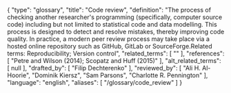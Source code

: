 {
    "type": "glossary",
    "title": "Code review",
    "definition": "The process of checking another researcher's programming (specifically, computer source code) including but not limited to statistical code and data modelling. This process is designed to detect and resolve mistakes, thereby improving code quality. In practice, a modern peer review process may take place via a hosted online repository such as GitHub, GitLab or SourceForge.Related terms: Reproducibility; Version control",
    "related_terms": [
        ""
    ],
    "references": [
        "Petre and Wilson (2014); Scopatz and Huff (2015)"
    ],
    "alt_related_terms": [
        null
    ],
    "drafted_by": [
        "Filip Dechterenko"
    ],
    "reviewed_by": [
        "Ali H. Al-Hoorie",
        "Dominik Kiersz",
        "Sam Parsons",
        "Charlotte R. Pennington"
    ],
    "language": "english",
    "aliases": [
        "/glossary/code_review"
    ]
}